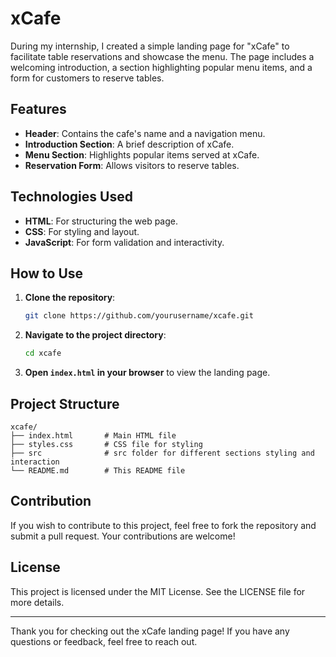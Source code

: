 # xCafe
During my internship, I created a simple landing page for "xCafe" to facilitate table reservations and showcase the menu. The page includes a welcoming introduction, a section highlighting popular menu items, and a form for customers to reserve tables.

## Features
- **Header**: Contains the cafe's name and a navigation menu.
- **Introduction Section**: A brief description of xCafe.
- **Menu Section**: Highlights popular items served at xCafe.
- **Reservation Form**: Allows visitors to reserve tables.

## Technologies Used
- **HTML**: For structuring the web page.
- **CSS**: For styling and layout.
- **JavaScript**: For form validation and interactivity.

## How to Use
1. **Clone the repository**:
   ```bash
   git clone https://github.com/yourusername/xcafe.git
   ```

2. **Navigate to the project directory**:
   ```bash
   cd xcafe
   ```

3. **Open `index.html` in your browser** to view the landing page.

## Project Structure
```
xcafe/
├── index.html       # Main HTML file
├── styles.css       # CSS file for styling
├── src              # src folder for different sections styling and interaction
└── README.md        # This README file
```

## Contribution
If you wish to contribute to this project, feel free to fork the repository and submit a pull request. Your contributions are welcome!

## License
This project is licensed under the MIT License. See the LICENSE file for more details.

---

Thank you for checking out the xCafe landing page! If you have any questions or feedback, feel free to reach out.
